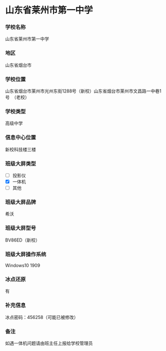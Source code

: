 # 山东省莱州市第一中学

### 学校名称

山东省莱州市第一中学

### 地区

山东省烟台市

### 学校位置

山东省烟台市莱州市光州东街1288号（新校）山东省烟台市莱州市文昌路一中巷1号 （老校）

### 学校类型

高级中学

### 信息中心位置

新校科技楼三楼

### 班级大屏类型

- [ ] 投影仪
- [x] 一体机
- [ ] 其他

### 班级大屏品牌

希沃

### 班级大屏型号

BV86ED（新校）

### 班级大屏操作系统

Windows10 1909

### 冰点还原

有

### 补充信息

冰点密码：456258（可能已被修改）

### 备注

如遇一体机问题请由班主任上报给学校管理员